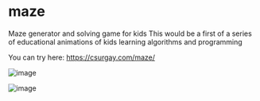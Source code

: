 # maze
Maze generator and solving game for kids
This would be a first of a series of educational animations of kids learning algorithms and programming

You can try here: https://csurgay.com/maze/

![image](https://github.com/csurgay/maze/assets/6297098/b2137717-9291-4745-b521-6adc3843022f)

![image](https://github.com/csurgay/maze/assets/6297098/fa02b1e7-0a3e-4785-b9b7-b54e22e80711)
